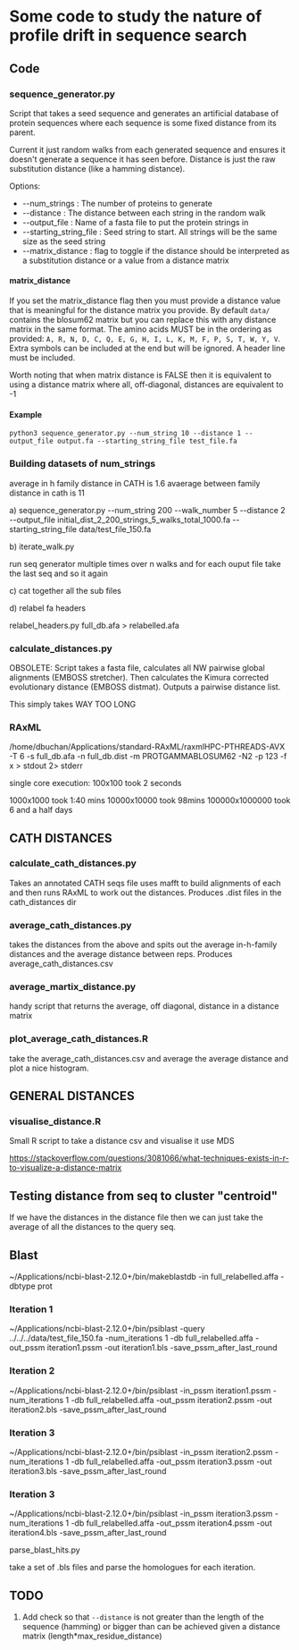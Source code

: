 # Some code to study the nature of profile drift in sequence search

## Code

### sequence_generator.py

Script that takes a seed sequence and generates an artificial database
of protein sequences where each sequence is some fixed distance from its parent.

Current it just random walks from each generated sequence and ensures it doesn't
generate a sequence it has seen before. Distance is just the raw substitution
distance (like a hamming distance).

Options:

* --num_strings : The number of proteins to generate
* --distance : The distance between each string in the random walk
* --output_file : Name of a fasta file to put the protein strings in
* --starting_string_file : Seed string to start. All strings will be the same size as the seed string
* --matrix_distance : flag to toggle if the distance should be interpreted as a substitution distance or a value from a distance matrix

#### matrix_distance

If you set the matrix_distance flag then you must provide a distance value that is
meaningful for the distance matrix you provide. By default `data/` contains the blosum62 matrix but you can replace this with any distance matrix in the same format. The amino acids MUST be in the ordering as provided: `A, R, N, D, C, Q, E, G, H, I, L, K, M, F, P, S, T, W, Y, V`. Extra symbols can be included at the end but will be ignored. A header line must be included.

Worth noting that when matrix distance is FALSE then it is equivalent to using a distance matrix where all, off-diagonal, distances are equivalent to -1

#### Example

```
python3 sequence_generator.py --num_string 10 --distance 1 --output_file output.fa --starting_string_file test_file.fa
```

### Building datasets of num_strings

average in h family distance in CATH is 1.6
avaerage between family distance in cath is 11

a) sequence_generator.py --num_string 200 --walk_number 5 --distance 2 --output_file initial_dist_2_200_strings_5_walks_total_1000.fa --starting_string_file data/test_file_150.fa

b) iterate_walk.py

run seq generator multiple times over n walks and for each ouput file take the last seq and so it again

c) cat together all the sub files

d) relabel fa headers

relabel_headers.py full_db.afa > relabelled.afa

### calculate_distances.py

OBSOLETE: Script takes a fasta file, calculates all NW pairwise global alignments (EMBOSS stretcher). Then calculates the Kimura corrected evolutionary distance (EMBOSS distmat). Outputs a pairwise distance list.

This simply takes WAY TOO LONG

### RAxML

/home/dbuchan/Applications/standard-RAxML/raxmlHPC-PTHREADS-AVX -T 6 -s full_db.afa -n full_db.dist -m PROTGAMMABLOSUM62 -N2 -p 123 -f x > stdout 2> stderr

single core execution:
100x100 took 2 seconds

1000x1000 took 1:40 mins
10000x10000 took 98mins
100000x1000000 took 6 and a half days

## CATH DISTANCES

### calculate_cath_distances.py

Takes an annotated CATH seqs file uses mafft to build alignments of each and then runs RAxML to work out the distances. Produces .dist files in the cath_distances dir

### average_cath_distances.py

takes the distances from the above and spits out the average in-h-family distances
and the average distance between reps. Produces average_cath_distances.csv

### average_martix_distance.py

handy script that returns the average, off diagonal, distance in a distance matrix

### plot_average_cath_distances.R

take the average_cath_distances.csv and average the average distance and plot a nice histogram.

## GENERAL DISTANCES

### visualise_distance.R

Small R script to take a distance csv and visualise it use MDS

https://stackoverflow.com/questions/3081066/what-techniques-exists-in-r-to-visualize-a-distance-matrix

## Testing distance from seq to cluster "centroid"

If we have the distances in the distance file then we can just take the average of all the distances to the query seq.

## Blast

~/Applications/ncbi-blast-2.12.0+/bin/makeblastdb -in full_relabelled.affa -dbtype prot

### Iteration 1
~/Applications/ncbi-blast-2.12.0+/bin/psiblast -query ../../../data/test_file_150.fa -num_iterations 1 -db full_relabelled.affa -out_pssm iteration1.pssm -out iteration1.bls -save_pssm_after_last_round
### Iteration 2
~/Applications/ncbi-blast-2.12.0+/bin/psiblast -in_pssm iteration1.pssm -num_iterations 1 -db full_relabelled.affa -out_pssm iteration2.pssm -out iteration2.bls -save_pssm_after_last_round
### Iteration 3
~/Applications/ncbi-blast-2.12.0+/bin/psiblast -in_pssm iteration2.pssm -num_iterations 1 -db full_relabelled.affa -out_pssm iteration3.pssm -out iteration3.bls -save_pssm_after_last_round
### Iteration 3
~/Applications/ncbi-blast-2.12.0+/bin/psiblast -in_pssm iteration3.pssm -num_iterations 1 -db full_relabelled.affa -out_pssm iteration4.pssm -out iteration4.bls -save_pssm_after_last_round

parse_blast_hits.py

take a set of .bls files and parse the homologues for each iteration.



## TODO

1. Add check so that `--distance` is not greater than the length of the sequence (hamming) or bigger than can be achieved given a distance matrix (length*max_residue_distance)
